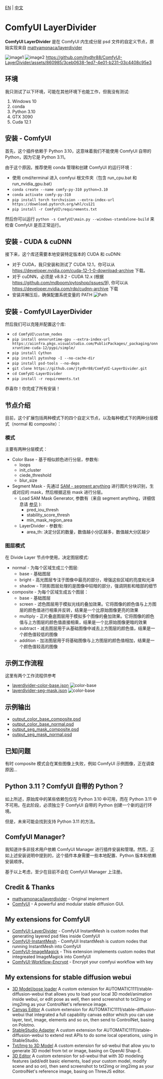 [EN](README.md) | [中文](README_ZH_CN.md)
# ComfyUI LayerDivider
**ComfyUI LayerDivider** 是在 ComfyUI 内生成分层 psd 文件的自定义节点，原始实现来自 [mattyamonaca/layerdivider](https://github.com/mattyamonaca/layerdivider)

![image1](docs/layerdivider-color-base.png)
![image2](docs/layerdivider-seg-mask.png)
https://github.com/jtydhr88/ComfyUI-LayerDivider/assets/860985/3ceb0638-1ed7-4e01-b231-03c4408c95e3

## 环境
我只测试了以下环境，可能在其他环境下也能工作，但我没有测试:
1. Windows 10
2. conda
3. Python 3.10
4. GTX 3090
5. Cuda 12.1

## 安装 - ComfyUI
首先，这个插件依赖于 Python 3.10，这意味着我们不能使用 ComfyUI 自带的 Python，因为它是 Python 3.11。

由于这个原因，推荐使用 conda 管理和创建 ComfyUI 的运行环境：
- 使用 cmd/terminal 进入 comfyui 根文件夹（包含 run_cpu.bat 和 run_nvidia_gpu.bat） 
- `conda create --name comfy-py-310 python=3.10`
- `conda activate comfy-py-310`
- `pip install torch torchvision --extra-index-url https://download.pytorch.org/whl/cu121`
- `pip install -r ComfyUI\requirements.txt`

然后你可以运行 `python -s ComfyUI\main.py --windows-standalone-build` 来检查 ComfyUI 是否正常运行。

## 安装 - CUDA & cuDNN
接下来，这个库还需要本地安装特定版本的 CUDA 和 cuDNN:
- 对于 CUDA，我只安装和测试了 CUDA 12.1，你可以从 https://developer.nvidia.com/cuda-12-1-0-download-archive 下载。
- 对于 cuDNN，必须是 v8.9.2 - CUDA 12.x (根据 https://github.com/mdboom/pytoshop/issues/9), 你可以从 https://developer.nvidia.com/rdp/cudnn-archive 下载
- 安装并解压后，确保配置系统变量的 PATH ![Path](docs/paths.png)

## 安装 - ComfyUI LayerDivider
然后我们可以克隆并配置这个库:
- `cd ComfyUI\custom_nodes`
- `pip install onnxruntime-gpu --extra-index-url https://aiinfra.pkgs.visualstudio.com/PublicPackages/_packaging/onnxruntime-cuda-12/pypi/simple/`
- `pip install Cython`
- `pip install pytoshop -I --no-cache-dir`
- `pip install psd-tools --no-deps`
- `git clone https://github.com/jtydhr88/ComfyUI-LayerDivider.git`
- `cd ComfyUI-LayerDivider`
- `pip install -r requirements.txt`

恭喜你！你完成了所有安装！

## 节点介绍
目前，这个扩展包括两种模式下的四个自定义节点，以及每种模式下的两种分层模式（normal 和 composite）：

### 模式
主要有两种分层模式：
- Color Base - 基于相似颜色进行分层，参数有:
  - loops 
  - init_cluster 
  - ciede_threshold 
  - blur_size
- Segment Mask - 先通过 [SAM - segment anything](https://segment-anything.com/) 进行图片分块识别，生成对应的 mask，然后根据这些 mask 进行分层。
  - Load SAM Mask Generator, 参数有（来自 segment anything，详细信息请 [参见](https://github.com/facebookresearch/segment-anything/blob/6fdee8f2727f4506cfbbe553e23b895e27956588/segment_anything/automatic_mask_generator.py#L61) ):
    - pred_iou_thresh 
    - stability_score_thresh 
    - min_mask_region_area
  - LayerDivider - 参数有:
    - area_th: 决定分区的数量，数值越小分区越多，数值越大分区越少

### 图层模式
在 Divide Layer 节点中使用，决定图层模式:
- normal - 为每个区域生成三个图层:
  - base - 基础图层
  - bright - 高光图层专注于图像中最亮的部分，增强这些区域的亮度和光泽
  - shadow - T阴影图层处理的是图像中较暗的部分，强调阴影和暗部的细节
- composite - 为每个区域生成五个图层：
  - base - 基础图层
  - screen - 滤色图层用于模拟光线的叠加效果。它将图像的颜色值与上方图层的颜色值进行相乘并反转，结果是一个比原始图像更亮的效果
  - multiply - 正片叠底图层用于模拟多个图像的叠加效果。它将图像的颜色值与上方图层的颜色值直接相乘，结果是一个比原始图像更暗的效果
  - subtract - 减去图层用于从基础图像中减去上方图层的颜色值，结果是一个颜色值较低的图像
  - addition - 加法图层用于将基础图像与上方图层的颜色值相加，结果是一个颜色值较高的图像

## 示例工作流程
这里有两个工作流程供参考
- [layerdivider-color-base.json](workflows/layerdivider-color-base.json) ![color-base](docs/layerdivider-color-base.png)
- [layerdivider-seg-mask.json](workflows/layerdivider-seg-mask-workflow.json) ![color-base](docs/layerdivider-seg-mask.png)

## 示例输出
- [output_color_base_composite.psd](docs/output_color_base_composite.psd)
- [output_color_base_normal.psd](docs/output_color_base_normal.psd)
- [output_seg_mask_composite.psd](docs/output_seg_mask_composite.psd)
- [output_seg_mask_normal.psd](docs/output_seg_mask_normal.psd)

## 已知问题
有时 composite 模式会在某些图像上失败，例如 ComfyUI 示例图像，正在调查原因...

## Python 3.11？ComfyUI 自带的 Python？
如上所述，原始库中的某些依赖包仅在 Python 3.10 中可用，而在 Python 3.11 中不可用。在此阶段，必须独立于 ComfyUI 自带的 Python 创建一个新的运行环境。

但是，未来可能会找到支持 Python 3.11 的方法。

## ComfyUI Manager?
我知道许多非技术用户依赖 ComfyUI Manager 进行插件安装和管理。然而，正如上述安装说明中提到的，这个插件本身需要一些本地配置、Python 版本和依赖安装顺序。

基于以上考虑，至少在目前不会在 ComfyUI Manager 上注册。 

## Credit & Thanks
- [mattyamonaca/layerdivider](https://github.com/mattyamonaca/layerdivider) - Original implement
- [ComfyUI](https://github.com/comfyanonymous/ComfyUI) - A powerful and modular stable diffusion GUI.

## My extensions for ComfyUI
- [ComfyUI-LayerDivider](https://github.com/jtydhr88/ComfyUI-LayerDivider) - ComfyUI InstantMesh is custom nodes that generating layered psd files inside ComfyUI
- [ComfyUI-InstantMesh](https://github.com/jtydhr88/ComfyUI-InstantMesh) - ComfyUI InstantMesh is custom nodes that running InstantMesh into ComfyUI
- [ComfyUI-ImageMagick](https://github.com/jtydhr88/ComfyUI-ImageMagick) - This extension implements custom nodes that integreated ImageMagick into ComfyUI
- [ComfyUI-Workflow-Encrypt](https://github.com/jtydhr88/ComfyUI-Workflow-Encrypt) - Encrypt your comfyui workflow with key

## My extensions for stable diffusion webui
- [3D Model/pose loader](https://github.com/jtydhr88/sd-3dmodel-loader) A custom extension for AUTOMATIC1111/stable-diffusion-webui that allows you to load your local 3D model/animation inside webui, or edit pose as well, then send screenshot to txt2img or img2img as your ControlNet's reference image.
- [Canvas Editor](https://github.com/jtydhr88/sd-canvas-editor) A custom extension for AUTOMATIC1111/stable-diffusion-webui that integrated a full capability canvas editor which you can use layer, text, image, elements and so on, then send to ControlNet, basing on Polotno.
- [StableStudio Adapter](https://github.com/jtydhr88/sd-webui-StableStudio) A custom extension for AUTOMATIC1111/stable-diffusion-webui to extend rest APIs to do some local operations, using in StableStudio.
- [Txt/Img to 3D Model](https://github.com/jtydhr88/sd-webui-txt-img-to-3d-model) A custom extension for sd-webui that allow you to generate 3D model from txt or image, basing on OpenAI Shap-E.
- [3D Editor](https://github.com/jtydhr88/sd-webui-3d-editor) A custom extension for sd-webui that with 3D modeling features (add/edit basic elements, load your custom model, modify scene and so on), then send screenshot to txt2img or img2img as your ControlNet's reference image, basing on ThreeJS editor.


